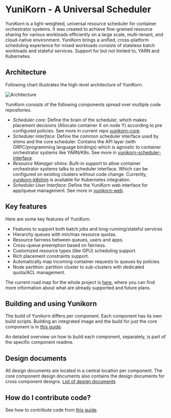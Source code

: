 # YuniKorn - A Universal Scheduler

YuniKorn is a light-weighted, universal resource scheduler for container orchestrator systems.
It was created to achieve fine-grained resource sharing for various workloads efficiently on a large scale, multi-tenant,
and cloud-native environment. YuniKorn brings a unified, cross-platform scheduling experience for mixed workloads consists
of stateless batch workloads and stateful services. Support for but not limited to, YARN and Kubernetes.

## Architecture

Following chart illustrates the high-level architecture of YuniKorn.

![Architecture](docs/images/architecture.jpg)

YuniKorn consists of the following components spread over multiple code repositories.

- _Scheduler core_: Define the brain of the scheduler, which makes placement decisions (Allocate container X on node Y)
  according to pre configured policies. See more in current repo [yunikorn-core](https://github.com/cloudera/yunikorn-core).
- _Scheduler interface_: Define the common scheduler interface used by shims and the core scheduler.
  Contains the API layer (with GRPC/programming language bindings) which is agnostic to container orchestrator systems like YARN/K8s.
  See more in [yunikorn-scheduler-interface](https://github.com/cloudera/yunikorn-scheduler-interface).
- _Resource Manager shims_: Built-in support to allow container orchestrator systems talks to scheduler interface.
   Which can be configured on existing clusters without code change.
   Currently, [yunikorn-k8shim](https://github.com/cloudera/yunikorn-k8shim) is available for Kubernetes integration. 
- _Scheduler User Interface_: Define the YuniKorn web interface for app/queue management.
   See more in [yunikorn-web](https://github.com/cloudera/yunikorn-web).
## Key features

Here are some key features of YuniKorn.

- Features to support both batch jobs and long-running/stateful services
- Hierarchy queues with min/max resource quotas.
- Resource fairness between queues, users and apps.
- Cross-queue preemption based on fairness.
- Customized resource types (like GPU) scheduling support.
- Rich placement constraints support.
- Automatically map incoming container requests to queues by policies. 
- Node partition: partition cluster to sub-clusters with dedicated quota/ACL management. 

The current road map for the whole project is [here](docs/roadmap.md), where you can find more information about what
are already supported and future plans.

## Building and using Yunikorn

The build of Yunikorn differs per component. Each component has its own build scripts.
Building an integrated image and the build for just the core component is in [this guide](docs/developer-guide.md).

An detailed overview on how to build each component, separately, is part of the specific component readme.

## Design documents
All design documents are located in a central location per component. The core component design documents also contains the design documents for cross component designs.
[List of design documents](docs/design/design-index.md)

## How do I contribute code?

See how to contribute code from [this guide](docs/how-to-contribute.md).